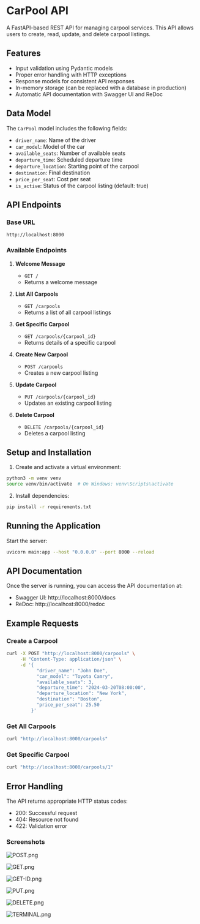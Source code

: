# CarPool API

A FastAPI-based REST API for managing carpool services. This API allows users to create, read, update, and delete carpool listings.

## Features

- Input validation using Pydantic models
- Proper error handling with HTTP exceptions
- Response models for consistent API responses
- In-memory storage (can be replaced with a database in production)
- Automatic API documentation with Swagger UI and ReDoc

## Data Model

The `CarPool` model includes the following fields:
- `driver_name`: Name of the driver
- `car_model`: Model of the car
- `available_seats`: Number of available seats
- `departure_time`: Scheduled departure time
- `departure_location`: Starting point of the carpool
- `destination`: Final destination
- `price_per_seat`: Cost per seat
- `is_active`: Status of the carpool listing (default: true)

## API Endpoints

### Base URL
```
http://localhost:8000
```

### Available Endpoints

1. **Welcome Message**
   - `GET /`
   - Returns a welcome message

2. **List All Carpools**
   - `GET /carpools`
   - Returns a list of all carpool listings

3. **Get Specific Carpool**
   - `GET /carpools/{carpool_id}`
   - Returns details of a specific carpool

4. **Create New Carpool**
   - `POST /carpools`
   - Creates a new carpool listing

5. **Update Carpool**
   - `PUT /carpools/{carpool_id}`
   - Updates an existing carpool listing

6. **Delete Carpool**
   - `DELETE /carpools/{carpool_id}`
   - Deletes a carpool listing

## Setup and Installation

1. Create and activate a virtual environment:
```bash
python3 -m venv venv
source venv/bin/activate  # On Windows: venv\Scripts\activate
```

2. Install dependencies:
```bash
pip install -r requirements.txt
```

## Running the Application

Start the server:
```bash
uvicorn main:app --host "0.0.0.0" --port 8000 --reload
```

## API Documentation

Once the server is running, you can access the API documentation at:

- Swagger UI: http://localhost:8000/docs
- ReDoc: http://localhost:8000/redoc

## Example Requests

### Create a Carpool
```bash
curl -X POST "http://localhost:8000/carpools" \
     -H "Content-Type: application/json" \
     -d '{
           "driver_name": "John Doe",
           "car_model": "Toyota Camry",
           "available_seats": 3,
           "departure_time": "2024-03-20T08:00:00",
           "departure_location": "New York",
           "destination": "Boston",
           "price_per_seat": 25.50
         }'
```

### Get All Carpools
```bash
curl "http://localhost:8000/carpools"
```

### Get Specific Carpool
```bash
curl "http://localhost:8000/carpools/1"
```

## Error Handling

The API returns appropriate HTTP status codes:
- 200: Successful request
- 404: Resource not found
- 422: Validation error

### Screenshots
![POST.png](images/POST.png)

![GET.png](images/GET.png)

![GET-ID.png](images/GET-ID.png)

![PUT.png](images/PUT.png)

![DELETE.png](images/DELETE.png)

![TERMINAL.png](images/TERMINAL.png)

